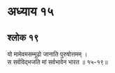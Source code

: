 # अध्याय १५

## श्लोक १९

यो मामेवमसम्मूढो जानाति पुरुषोत्तमम् ।<br>स सर्वविद्भजति मां सर्वभावेन भारत ॥ १५-१९॥<br><br>

